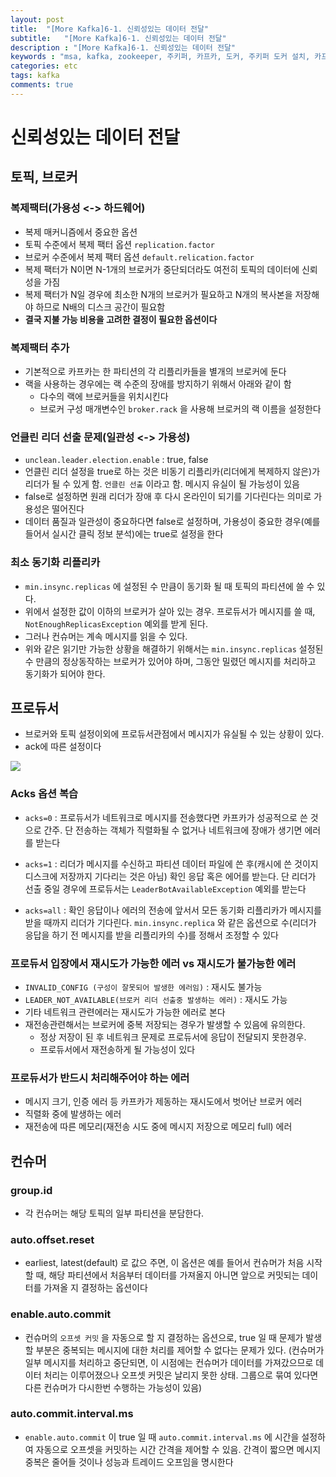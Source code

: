 ```yaml
---
layout: post
title:  "[More Kafka]6-1. 신뢰성있는 데이터 전달"
subtitle:   "[More Kafka]6-1. 신뢰성있는 데이터 전달"
description : "[More Kafka]6-1. 신뢰성있는 데이터 전달"
keywords : "msa, kafka, zookeeper, 주키퍼, 카프카, 도커, 주키퍼 도커 설치, 카프카 도커, 주키퍼 docker compose, 카프카 docker compose, 도커로 주키퍼 카프카 설치, docker compose zookeeper, docker compose kafka, 컨플루언트, confluent, kafka multi node, consumer, kafka consumer, consumer 옵션, kafka consumer 설정, 컨슈머, 카프카 컨슈머, znode, 카프카 신뢰성, acks, 오프셋 커밋, 복제팩터, replicationFactor"
categories: etc
tags: kafka
comments: true
---
```


# 신뢰성있는 데이터 전달

## 토픽, 브로커

### 복제팩터(가용성 <-> 하드웨어)
- 복제 매커니즘에서 중요한 옵션
- 토픽 수준에서 복제 팩터 옵션 `replication.factor`
- 브로커 수준에서 복제 팩터 옵션 `default.relication.factor`
- 복제 팩터가 N이면 N-1개의 브로커가 중단되더라도 여전히 토픽의 데이터에 신뢰성을 가짐
- 복제 팩터가 N일 경우에 최소한 N개의 브로커가 필요하고 N개의 복사본을 저장해야 하므로 N배의 디스크 공간이 필요함
- **결국 지불 가능 비용을 고려한 결정이 필요한 옵션이다**  

### 복제팩터 추가
- 기본적으로 카프카는 한 파티션의 각 리플리카들을 별개의 브로커에 둔다
- 랙을 사용하는 경우에는 랙 수준의 장애를 방지하기 위해서 아래와 같이 함
	- 다수의 랙에 브로커들을 위치시킨다
	- 브로커 구성 매개변수인 `broker.rack` 을 사용해 브로커의 랙 이름을 설정한다

### 언클린 리더 선출 문제(일관성 <-> 가용성)
- `unclean.leader.election.enable` : true, false
- 언클린 리더 설정을 true로 하는 것은 비동기 리플리카(리더에게 복제하지 않은)가 리더가 될 수 있게 함. `언클린 선출` 이라고 함. 메시지 유실이 될 가능성이 있음
- false로 설정하면 원래 리더가 장애 후 다시 온라인이 되기를 기다린다는 의미로 가용성은 떨어진다
- 데이터 품질과 일관성이 중요하다면 false로 설정하며, 가용성이 중요한 경우(예를 들어서 실시간 클릭 정보 분석)에는 true로 설정을 한다

### 최소 동기화 리플리카
- `min.insync.replicas` 에 설정된 수 만큼이 동기화 될 때 토픽의 파티션에 쓸 수 있다.
- 위에서 설정한 값이 이하의 브로커가 살아 있는 경우. 프로듀서가 메시지를 쓸 때, `NotEnoughReplicasException` 예외를 받게 된다.
- 그러나 컨슈머는 계속 메시지를 읽을 수 있다.
- 위와 같은 읽기만 가능한 상황을 해결하기 위해서는 `min.insync.replicas` 설정된 수 만큼의 정상동작하는 브로커가 있어야 하며, 그동안 밀렸던 메시지를 처리하고 동기화가 되어야 한다.

## 프로듀서
- 브로커와 토픽 설정이외에 프로듀서관점에서 메시지가 유실될 수 있는 상황이 있다.
- ack에 따른 설정이다

![](https://github.com/twowinsh87/twowinsh87.github.io/blob/master/assets/kafka_img/2019kafka-6-1.jpeg?raw=true)

### Acks 옵션 복습
- `acks=0` : 프로듀서가 네트워크로 메시지를 전송했다면 카프카가 성공적으로 쓴 것으로 간주. 단 전송하는 객체가 직렬화될 수 없거나 네트워크에 장애가 생기면 에러를 받는다

- `acks=1` : 리더가 메시지를 수신하고 파티션 데이터 파일에 쓴 후(캐시에 쓴 것이지 디스크에 저장까지 기다리는 것은 아님) 확인 응답 혹은 에어를 받는다. 단 리더가 선출 중일 경우에 프로듀서는 `LeaderBotAvailableException` 예외를 받는다

- `acks=all` : 확인 응답이나 에러의 전송에 앞서서 모든 동기화 리플리카가 메시지를 받을 때까지 리더가 기다린다. `min.insync.replica` 와 같은 옵션으로 수(리더가 응답을 하기 전 메시지를 받을 리플리카의 수)를 정해서 조정할 수 있다

 ### 프로듀서 입장에서 재시도가 가능한 에러 vs 재시도가 불가능한 에러
 - `INVALID_CONFIG (구성이 잘못되어 발생한 에러임)` : 재시도 불가능
 - `LEADER_NOT_AVAILABLE(브로커 리더 선출중 발생하는 에러)` : 재시도 가능
 - 기타 네트워크 관련에러는 재시도가 가능한 에러로 본다
 - 재전송관련해서는 브로커에 중복 저장되는 경우가 발생할 수 있음에 유의한다.
	 - 정상 저장이 된 후 네트워크 문제로 프로듀서에 응답이 전달되지 못한경우.
	 - 프로듀서에서 재전송하게 될 가능성이 있다

### 프로듀서가 반드시 처리해주어야 하는 에러
- 메시지 크기, 인증 에러 등 카프카가 제동하는 재시도에서 벗어난 브로커 에러
- 직렬화 중에 발생하는 에러
- 재전송에 따른 메모리(재전송 시도 중에 메시지 저장으로 메모리 full) 에러

## 컨슈머

### group.id
- 각 컨슈머는 해당 토픽의 일부 파티션을 분담한다.

### auto.offset.reset
- earliest, latest(default) 로 값으 주면, 이 옵션은 예를 들어서 컨슈머가 처음 시작할 때, 해당 파티션에서 처음부터 데이터를 가져올지 아니면 앞으로 커밋되는 데이터를 가져올 지 결정하는 옵션이다

### enable.auto.commit
- 컨슈머의 `오프셋 커밋` 을 자동으로 할 지 결정하는 옵션으로, true 일 때 문제가 발생 할 부분은 중복되는 메시지에 대한 처리를 제어할 수 없다는 문제가 있다. (컨슈머가 일부 메시지를 처리하고 중단되면, 이 시점에는 컨슈머가 데이터를 가져갔으므로 데이터 처리는 이루어졌으나 오프셋 커밋은 날리지 못한 상태. 그룹으로 묶여 있다면 다른 컨슈머가 다시한번 수행하는 가능성이 있음)

### auto.commit.interval.ms
- `enable.auto.commit` 이 true 일 때  `auto.commit.interval.ms` 에 시간을 설정하여 자동으로 오프셋을 커밋하는 시간 간격을 제어할 수 있음. 간격이 짧으면 메시지 중복은 줄어들 것이나 성능과 트레이드 오프임을 명시한다
